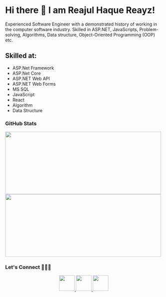 # Hi there 👋 I am Reajul Haque Reayz!

<p> Experienced Software Engineer with a demonstrated history of working in the computer software industry. Skilled in ASP.NET, JavaScripts, Problem-solving, Algorithms, Data structure, Object-Oriented Programming (OOP) etc. </p>

## Skilled at: 
* ASP.Net Framework
* ASP.Net Core
* ASP.NET Web API
* ASP.NET Web Forms
* MS SQL 
* JavaScript
* React
* Algorithm
* Data Structure 

### GitHub Stats

<p float="left">
 <img height=200 width=500 src="https://github-readme-stats-eight-theta.vercel.app/api?username=reayz&show_icons=true&theme=dark&include_all_commits=true" />
 <img height=200 width=500 src="https://github-readme-streak-stats.herokuapp.com/?user=reayz&theme=dark" />
</p>


### Let's Connect :people_holding_hands:

<p align='center'>
 <a href="https://www.linkedin.com/in/reayz/" target="_blank">
   <img height="50" src="https://cdn-icons-png.flaticon.com/512/174/174857.png">
 </a>
  <a href="https://stackoverflow.com/users/8133191/reayz" target="_blank">
   <img height="50" src="https://upload.wikimedia.org/wikipedia/commons/e/ef/Stack_Overflow_icon.svg">
 </a>
 <a href="https://twitter.com/reayz77" target="_blank">
   <img height="50" src="https://github.com/johan/svg-cleanups/blob/master/logos/twitter.svg">
 </a>
</p>
